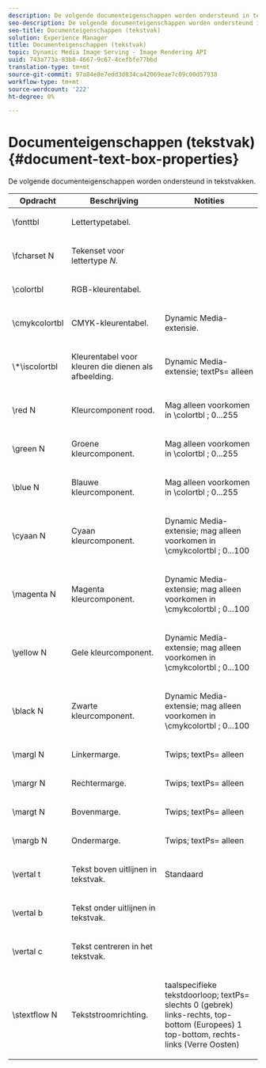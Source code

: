 ```yaml
---
description: De volgende documenteigenschappen worden ondersteund in tekstvakken.
seo-description: De volgende documenteigenschappen worden ondersteund in tekstvakken.
seo-title: Documenteigenschappen (tekstvak)
solution: Experience Manager
title: Documenteigenschappen (tekstvak)
topic: Dynamic Media Image Serving - Image Rendering API
uuid: 743a773a-83b0-4667-9c67-4cefbfe77bbd
translation-type: tm+mt
source-git-commit: 97a84e8e7edd3d834ca42069eae7c09c00d57938
workflow-type: tm+mt
source-wordcount: '222'
ht-degree: 0%

---
```



# Documenteigenschappen (tekstvak){#document-text-box-properties}

De volgende documenteigenschappen worden ondersteund in tekstvakken.

<table id="table_8E1DF8E6BD894D7A9ACFC839918E2315"> 
 <thead> 
  <tr> 
   <th class="entry"> <b>Opdracht</b> </th> 
   <th class="entry"> <b>Beschrijving</b> </th> 
   <th class="entry"> <b>Notities</b> </th> 
  </tr> 
 </thead>
 <tbody> 
  <tr> 
   <td> <span class="codeph"> \fonttbl  </span> </td> 
   <td> <p>Lettertypetabel. </p> </td> 
   <td> <p> </p> </td> 
  </tr> 
  <tr> 
   <td> <span class="codeph"> \fcharset  <span class="varname"> N  </span> </span> </td> 
   <td> <p>Tekenset voor lettertype <i>N</i>. </p> </td> 
   <td> <p> </p> </td> 
  </tr> 
  <tr> 
   <td> <span class="codeph"> \colortbl  </span> </td> 
   <td> <p>RGB-kleurentabel. </p> </td> 
   <td> <p> </p> </td> 
  </tr> 
  <tr> 
   <td> <span class="codeph"> \cmykcolortbl  </span> </td> 
   <td> <p>CMYK-kleurentabel. </p> </td> 
   <td> <p>Dynamic Media-extensie. </p> </td> 
  </tr> 
  <tr> 
   <td> <span class="codeph"> \*\iscolortbl  </span> </td> 
   <td> <p>Kleurentabel voor kleuren die dienen als afbeelding. </p> </td> 
   <td> <p>Dynamic Media-extensie; <span class="codeph"> textPs= alleen </span> </p> </td> 
  </tr> 
  <tr> 
   <td> <span class="codeph"> \red  <span class="varname"> N  </span> </span> </td> 
   <td> <p>Kleurcomponent rood. </p> </td> 
   <td> <p>Mag alleen voorkomen in <span class="codeph"> \colortbl </span>; 0...255 </p> </td> 
  </tr> 
  <tr> 
   <td> <span class="codeph"> \green  <span class="varname"> N  </span> </span> </td> 
   <td> <p>Groene kleurcomponent. </p> </td> 
   <td> <p>Mag alleen voorkomen in <span class="codeph"> \colortbl </span>; 0...255 </p> </td> 
  </tr> 
  <tr> 
   <td> <span class="codeph"> \blue  <span class="varname"> N  </span> </span> </td> 
   <td> <p>Blauwe kleurcomponent. </p> </td> 
   <td> <p>Mag alleen voorkomen in <span class="codeph"> \colortbl </span>; 0...255 </p> </td> 
  </tr> 
  <tr> 
   <td> <span class="codeph"> \cyaan  <span class="varname"> N  </span> </span> </td> 
   <td> <p>Cyaan kleurcomponent. </p> </td> 
   <td> <p>Dynamic Media-extensie; mag alleen voorkomen in <span class="codeph"> \cmykcolortbl </span>; 0...100 </p> </td> 
  </tr> 
  <tr> 
   <td> <span class="codeph"> \magenta  <span class="varname"> N  </span> </span> </td> 
   <td> <p>Magenta kleurcomponent. </p> </td> 
   <td> <p>Dynamic Media-extensie; mag alleen voorkomen in <span class="codeph"> \cmykcolortbl </span>; 0...100 </p> </td> 
  </tr> 
  <tr> 
   <td> <span class="codeph"> \yellow  <span class="varname"> N  </span> </span> </td> 
   <td> <p>Gele kleurcomponent. </p> </td> 
   <td> <p>Dynamic Media-extensie; mag alleen voorkomen in <span class="codeph"> \cmykcolortbl </span>; 0...100 </p> </td> 
  </tr> 
  <tr> 
   <td> <span class="codeph"> \black  <span class="varname"> N  </span> </span> </td> 
   <td> <p>Zwarte kleurcomponent. </p> </td> 
   <td> <p>Dynamic Media-extensie; mag alleen voorkomen in <span class="codeph"> \cmykcolortbl </span>; 0...100 </p> </td> 
  </tr> 
  <tr> 
   <td> <span class="codeph"> \margl  <span class="varname"> N  </span> </span> </td> 
   <td> <p>Linkermarge. </p> </td> 
   <td> <p>Twips; <span class="codeph"> textPs= alleen </span> </p> </td> 
  </tr> 
  <tr> 
   <td> <span class="codeph"> \margr  <span class="varname"> N  </span> </span> </td> 
   <td> <p>Rechtermarge. </p> </td> 
   <td> <p>Twips; <span class="codeph"> textPs= alleen </span> </p> </td> 
  </tr> 
  <tr> 
   <td> <span class="codeph"> \margt  <span class="varname"> N  </span> </span> </td> 
   <td> <p>Bovenmarge. </p> </td> 
   <td> <p>Twips; <span class="codeph"> textPs= alleen </span> </p> </td> 
  </tr> 
  <tr> 
   <td> <span class="codeph"> \margb  <span class="varname"> N  </span> </span> </td> 
   <td> <p>Ondermarge. </p> </td> 
   <td> <p>Twips; <span class="codeph"> textPs= alleen </span> </p> </td> 
  </tr> 
  <tr> 
   <td> <span class="codeph"> \vertal t  </span> </td> 
   <td> <p>Tekst boven uitlijnen in tekstvak. </p> </td> 
   <td> <p>Standaard </p> </td> 
  </tr> 
  <tr> 
   <td> <span class="codeph"> \vertal b  </span> </td> 
   <td> <p>Tekst onder uitlijnen in tekstvak. </p> </td> 
   <td> <p> </p> </td> 
  </tr> 
  <tr> 
   <td> <span class="codeph"> \vertal c  </span> </td> 
   <td> <p>Tekst centreren in het tekstvak. </p> </td> 
   <td> <p> </p> </td> 
  </tr> 
  <tr> 
   <td> <span class="codeph"> \stextflow  <span class="varname"> N  </span> </span> </td> 
   <td> <p>Tekststroomrichting. </p> </td> 
   <td> <p>taalspecifieke tekstdoorloop; <span class="codeph"> textPs= </span> slechts 0 (gebrek) links-rechts, top-bottom (Europees) 1 top-bottom, rechts-links (Verre Oosten) </p> </td> 
  </tr> 
 </tbody> 
</table>

